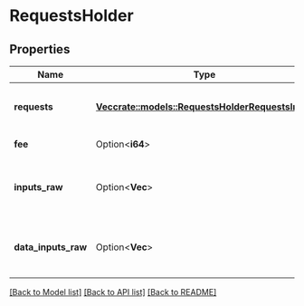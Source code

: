 # RequestsHolder

## Properties

Name | Type | Description | Notes
------------ | ------------- | ------------- | -------------
**requests** | [**Vec<crate::models::RequestsHolderRequestsInner>**](RequestsHolder_requests_inner.md) | Sequence of transaction requests | 
**fee** | Option<**i64**> | Transaction fee | [optional]
**inputs_raw** | Option<**Vec<String>**> | List of inputs to be used in serialized form | [optional]
**data_inputs_raw** | Option<**Vec<String>**> | List of data inputs to be used in serialized form | [optional]

[[Back to Model list]](../README.md#documentation-for-models) [[Back to API list]](../README.md#documentation-for-api-endpoints) [[Back to README]](../README.md)


